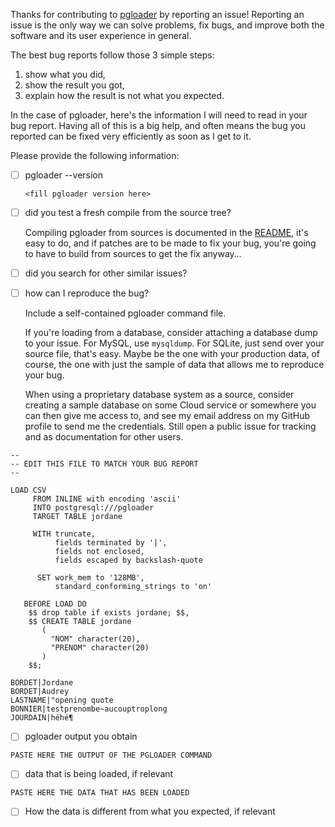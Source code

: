 Thanks for contributing to [pgloader](https://pgloader.io) by reporting an
issue! Reporting an issue is the only way we can solve problems, fix bugs,
and improve both the software and its user experience in general.

The best bug reports follow those 3 simple steps:

  1. show what you did,
  2. show the result you got,
  3. explain how the result is not what you expected.

In the case of pgloader, here's the information I will need to read in your
bug report. Having all of this is a big help, and often means the bug you
reported can be fixed very efficiently as soon as I get to it.

Please provide the following information:

<!-- delete text above this line -->

  - [ ] pgloader --version
  
    ```
    <fill pgloader version here>
    ```
  
  - [ ] did you test a fresh compile from the source tree?
    
    Compiling pgloader from sources is documented in the
    [README](https://github.com/dimitri/pgloader#build-from-sources), it's
    easy to do, and if patches are to be made to fix your bug, you're going
    to have to build from sources to get the fix anyway…
    
  - [ ] did you search for other similar issues?
    
  - [ ] how can I reproduce the bug?

    Include a self-contained pgloader command file.

    If you're loading from a database, consider attaching a database dump to
    your issue. For MySQL, use `mysqldump`. For SQLite, just send over your
    source file, that's easy. Maybe be the one with your production data, of
    course, the one with just the sample of data that allows me to reproduce
    your bug.
    
    When using a proprietary database system as a source, consider creating
    a sample database on some Cloud service or somewhere you can then give
    me access to, and see my email address on my GitHub profile to send me
    the credentials. Still open a public issue for tracking and as
    documentation for other users.

```
--
-- EDIT THIS FILE TO MATCH YOUR BUG REPORT
--

LOAD CSV
     FROM INLINE with encoding 'ascii'
     INTO postgresql:///pgloader
     TARGET TABLE jordane

     WITH truncate,
          fields terminated by '|',
          fields not enclosed,
          fields escaped by backslash-quote

      SET work_mem to '128MB',
          standard_conforming_strings to 'on'

   BEFORE LOAD DO
    $$ drop table if exists jordane; $$,
    $$ CREATE TABLE jordane
       (
         "NOM" character(20),
         "PRENOM" character(20)
       )
    $$;

BORDET|Jordane
BORDET|Audrey
LASTNAME|"opening quote
BONNIER|testprenombe~aucouptroplong
JOURDAIN|héhé¶
```

  - [ ] pgloader output you obtain
  
```
PASTE HERE THE OUTPUT OF THE PGLOADER COMMAND
```

  - [ ] data that is being loaded, if relevant
  
```
PASTE HERE THE DATA THAT HAS BEEN LOADED
```

  - [ ] How the data is different from what you expected, if relevant

